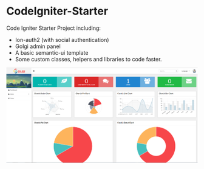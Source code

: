 # CodeIgniter-Starter
Code Igniter Starter Project including:

- Ion-auth2 (with social authentication)
- Golgi admin panel
- A basic semantic-ui template
- Some custom classes, helpers and libraries to code faster.

![Screenshot](Dashboard.png)